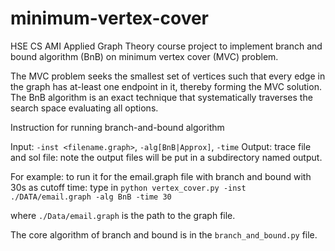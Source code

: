 # minimum-vertex-cover

HSE CS AMI Applied Graph Theory course project to implement branch and bound algorithm (BnB) on minimum vertex cover (MVC) problem.

The MVC problem seeks the smallest set of vertices such that every edge in the graph has at-least one endpoint in it, thereby forming the MVC solution. The BnB algorithm is an exact technique that systematically traverses the search space evaluating all options.

Instruction for running branch-and-bound algorithm

Input: `-inst <filename.graph>`, `-alg[BnB|Approx]`, `-time`
Output: trace file and sol file: note the output files will be put in a subdirectory named output.

For example: to run it for the email.graph file with branch and bound with 30s as cutoff time: type in `python vertex_cover.py -inst ./DATA/email.graph -alg BnB -time 30`

where `./Data/email.graph` is the path to the graph file.

The core algorithm of branch and bound is in the `branch_and_bound.py` file.
